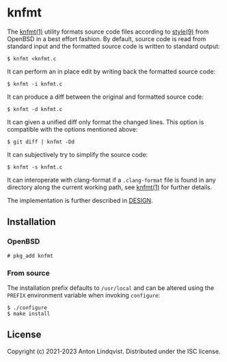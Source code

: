 # knfmt

The
[knfmt(1)][knfmt]
utility formats source code files according to 
[style(9)][style]
from OpenBSD in a best effort fashion.
By default, source code is read from standard input and the formatted source
code is written to standard output:

	$ knfmt <knfmt.c

It can perform an in place edit by writing back the formatted source code:

	$ knfmt -i knfmt.c

It can produce a diff between the original and formatted source code:

	$ knfmt -d knfmt.c

It can given a unified diff only format the changed lines.
This option is compatible with the options mentioned above:

	$ git diff | knfmt -Dd

It can subjectively try to simplify the source code:

	$ knfmt -s knfmt.c

It can interoperate with clang-format if a `.clang-format` file is found in any
directory along the current working path, see
[knfmt(1)][knfmt]
for further details.

The implementation is further described in [DESIGN][design].

[design]: DESIGN
[knfmt]: https://www.basename.se/knfmt/
[style]: https://man.openbsd.org/style.9

## Installation

### OpenBSD

	# pkg_add knfmt

### From source

The installation prefix defaults to `/usr/local` and can be altered using the
`PREFIX` environment variable when invoking `configure`:

	$ ./configure
	$ make install

## License

Copyright (c) 2021-2023 Anton Lindqvist.
Distributed under the ISC license.
